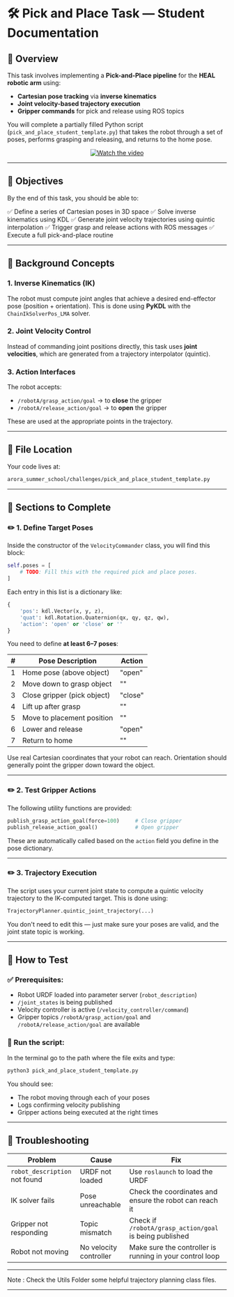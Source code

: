 # 🛠️ Pick and Place Task — Student Documentation

## 📄 Overview

This task involves implementing a **Pick-and-Place pipeline** for the **HEAL robotic arm** using:

* **Cartesian pose tracking** via **inverse kinematics**
* **Joint velocity-based trajectory execution**
* **Gripper commands** for pick and release using ROS topics

You will complete a partially filled Python script (`pick_and_place_student_template.py`) that takes the robot through a set of poses, performs grasping and releasing, and returns to the home pose.

<div align="center">

[![Watch the video](https://img.youtube.com/vi/x2lWNBFbgVk/hqdefault.jpg)](https://youtu.be/x2lWNBFbgVk)

</div>


---

## 🎯 Objectives

By the end of this task, you should be able to:

✅ Define a series of Cartesian poses in 3D space
✅ Solve inverse kinematics using KDL
✅ Generate joint velocity trajectories using quintic interpolation
✅ Trigger grasp and release actions with ROS messages
✅ Execute a full pick-and-place routine

---

## 🧠 Background Concepts

### 1. **Inverse Kinematics (IK)**

The robot must compute joint angles that achieve a desired end-effector pose (position + orientation).
This is done using **PyKDL** with the `ChainIkSolverPos_LMA` solver.

### 2. **Joint Velocity Control**

Instead of commanding joint positions directly, this task uses **joint velocities**, which are generated from a trajectory interpolator (quintic).

### 3. **Action Interfaces**

The robot accepts:

* `/robotA/grasp_action/goal` → to **close** the gripper
* `/robotA/release_action/goal` → to **open** the gripper

These are used at the appropriate points in the trajectory.

---

## 📁 File Location

Your code lives at:

```bash
arora_summer_school/challenges/pick_and_place_student_template.py
```

---

## 🧩 Sections to Complete

### ✏️ 1. Define Target Poses

Inside the constructor of the `VelocityCommander` class, you will find this block:

```python
self.poses = [
    # TODO: Fill this with the required pick and place poses.
]
```

Each entry in this list is a dictionary like:

```python
{
    'pos': kdl.Vector(x, y, z),
    'quat': kdl.Rotation.Quaternion(qx, qy, qz, qw),
    'action': 'open' or 'close' or ''
}
```

You need to define **at least 6–7 poses**:

| # | Pose Description            | Action  |
| - | --------------------------- | ------- |
| 1 | Home pose (above object)    | "open"  |
| 2 | Move down to grasp object   | ""      |
| 3 | Close gripper (pick object) | "close" |
| 4 | Lift up after grasp         | ""      |
| 5 | Move to placement position  | ""      |
| 6 | Lower and release           | "open"  |
| 7 | Return to home              | ""      |

Use real Cartesian coordinates that your robot can reach. Orientation should generally point the gripper down toward the object.

---

### ✏️ 2. Test Gripper Actions

The following utility functions are provided:

```python
publish_grasp_action_goal(force=100)     # Close gripper
publish_release_action_goal()            # Open gripper
```

These are automatically called based on the `action` field you define in the pose dictionary.

---

### ✏️ 3. Trajectory Execution

The script uses your current joint state to compute a quintic velocity trajectory to the IK-computed target. This is done using:

```python
TrajectoryPlanner.quintic_joint_trajectory(...)
```

You don't need to edit this — just make sure your poses are valid, and the joint state topic is working.

---

## 🧪 How to Test

### ✅ Prerequisites:

* Robot URDF loaded into parameter server (`robot_description`)
* `/joint_states` is being published
* Velocity controller is active (`/velocity_controller/command`)
* Gripper topics `/robotA/grasp_action/goal` and `/robotA/release_action/goal` are available

### 🚀 Run the script:

In the terminal go to the path where the file exits and type:

```bash
python3 pick_and_place_student_template.py
```

You should see:

* The robot moving through each of your poses
* Logs confirming velocity publishing
* Gripper actions being executed at the right times

---

## 🧰 Troubleshooting

| Problem                       | Cause                  | Fix                                                      |
| ----------------------------- | ---------------------- | -------------------------------------------------------- |
| `robot_description` not found | URDF not loaded        | Use `roslaunch` to load the URDF                         |
| IK solver fails               | Pose unreachable       | Check the coordinates and ensure the robot can reach it  |
| Gripper not responding        | Topic mismatch         | Check if `/robotA/grasp_action/goal` is being published  |
| Robot not moving              | No velocity controller | Make sure the controller is running in your control loop |

---

Note : Check the Utils Folder some helpful trajectory planning class files.

---
